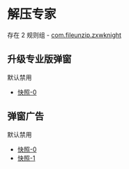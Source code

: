 # 解压专家

存在 2 规则组 - [com.fileunzip.zxwknight](/src/apps/com.fileunzip.zxwknight.ts)

## 升级专业版弹窗

默认禁用

- [快照-0](https://i.gkd.li/import/13328212)

## 弹窗广告

默认禁用

- [快照-0](https://i.gkd.li/import/13328194)
- [快照-1](https://i.gkd.li/import/13391833)
